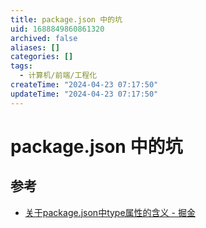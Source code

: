 ```yaml
---
title: package.json 中的坑
uid: 1688849860861320
archived: false
aliases: []
categories: []
tags:
  - 计算机/前端/工程化
createTime: "2024-04-23 07:17:50"
updateTime: "2024-04-23 07:17:50"
---
```


# package.json 中的坑

## 参考

- [关于package.json中type属性的含义 - 掘金](https://juejin.cn/post/7032278473389539365)

